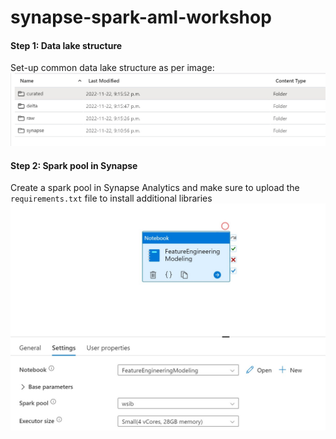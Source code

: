 # synapse-spark-aml-workshop

#### Step 1: Data lake structure
Set-up common data lake structure as per image:
![data lake](images/datalakestructure.jpg)

#### Step 2: Spark pool in Synapse
Create a spark pool in Synapse Analytics and make sure to upload the ```requirements.txt``` file to install additional libraries
![requirements](images/requirements.jpg)
